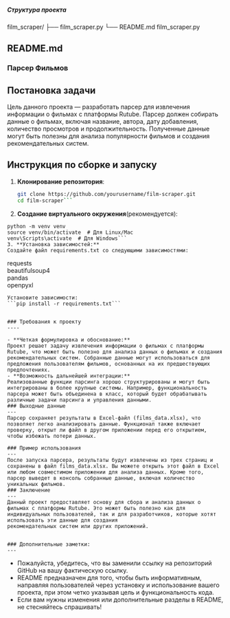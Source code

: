 ##### Структура проекта
film_scraper/
├── film_scraper.py
└── README.md
film_scraper.py
##  README.md
### Парсер Фильмов  

## Постановка задачи  
Цель данного проекта — разработать парсер для извлечения информации о фильмах с платформы Rutube. Парсер должен собирать данные о фильмах, включая название, автора, дату добавления, количество просмотров и продолжительность. Полученные данные могут быть полезны для анализа популярности фильмов и создания рекомендательных систем.   

## Инструкция по сборке и запуску  

1. **Клонирование репозитория**:  
   ```bash  
   git clone https://github.com/yourusername/film-scraper.git  
   cd film-scraper```
2. **Создание виртуального окружения**(рекомендуется):
```
python -m venv venv  
source venv/bin/activate  # Для Linux/Mac  
venv\Scripts\activate  # Для Windows```
3. **Установка зависимостей:**
Создайте файл requirements.txt со следующими зависимостями:
```
requests  
beautifulsoup4  
pandas  
openpyxl
```
Установите зависимости:
```pip install -r requirements.txt```


### Требования к проекту
----

- **Четкая формулировка и обоснование:**
Проект решает задачу извлечения информации о фильмах с платформы Rutube, что может быть полезно для анализа данных о фильмах и создания рекомендательных систем. Собранные данные могут использоваться для предложения пользователям фильмов, основанных на их предшествующих предпочтениях.
- **Возможность дальнейшей интеграции:**
Реализованные функции парсинга хорошо структурированы и могут быть интегрированы в более крупные системы. Например, функциональность парсера может быть объединена в класс, который будет обрабатывать различные задачи парсинга и управления данными.
### Выходные данные
---
Парсер сохраняет результаты в Excel-файл (films_data.xlsx), что позволяет легко анализировать данные. Функционал также включает проверку, открыт ли файл в другом приложении перед его открытием, чтобы избежать потери данных.

### Пример использования
---
После запуска парсера, результаты будут извлечены из трех страниц и сохранены в файл films_data.xlsx. Вы можете открыть этот файл в Excel или любом совместимом приложении для анализа данных. Кроме того, парсер выведет в консоль собранные данные, включая количество уникальных фильмов.
### Заключение
---
Данный проект предоставляет основу для сбора и анализа данных о фильмах с платформы Rutube. Это может быть полезно как для индивидуальных пользователей, так и для разработчиков, которые хотят использовать эти данные для создания
рекомендательных систем или других приложений.


### Дополнительные заметки:
---
```
- Пожалуйста, убедитесь, что вы заменили ссылку на репозиторий GitHub на вашу фактическую ссылку.  
- README предназначен для того, чтобы быть информативным, направляя пользователей через установку и использование вашего проекта, при этом четко указывая цель и функциональность кода.  
- Если вам нужны изменения или дополнительные разделы в README, не стесняйтесь спрашивать!
```

